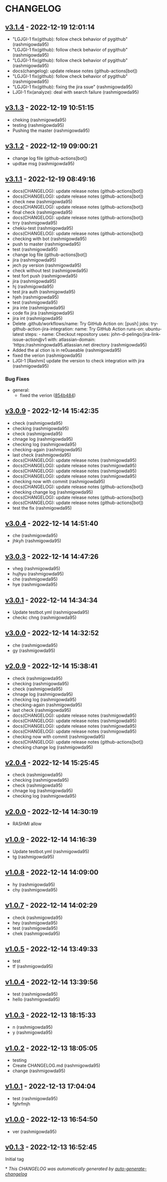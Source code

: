 # CHANGELOG

## [v3.1.4](https://github.com/rashmigowda95/Pub-action/releases/tag/v3.1.4) - 2022-12-19 12:01:14

* "LGJGI-1 fix(github): follow check behavior of pygithub" (rashmigowda95)
* "LGJGI-1 fix(github): follow check behavior of pygithub" (rashmigowda95)
* "LGJGI-1 fix(github): follow check behavior of pygithub" (rashmigowda95)
* docs(changelog): update release notes (github-actions[bot])
* "LGJGI-1 fix(github): follow check behavior of pygithub" (rashmigowda95)
* "LGJGI-1 fix(github): fixing the jira ssue" (rashmigowda95)
* LJGI-1 fix(analyze): deal with search failure (rashmigowda95)

## [v3.1.3](https://github.com/rashmigowda95/Pub-action/releases/tag/v3.1.3) - 2022-12-19 10:51:15

* cheking (rashmigowda95)
* testing (rashmigowda95)
* Pushing the master (rashmigowda95)

## [v3.1.2](https://github.com/rashmigowda95/Pub-action/releases/tag/v3.1.2) - 2022-12-19 09:00:21

*  change log file (github-actions[bot])
* updtae msg (rashmigowda95)

## [v3.1.1](https://github.com/rashmigowda95/Pub-action/releases/tag/v3.1.1) - 2022-12-19 08:49:16

* docs(CHANGELOG): update release notes (github-actions[bot])
* docs(CHANGELOG): update release notes (github-actions[bot])
* check new (rashmigowda95)
* docs(CHANGELOG): update release notes (github-actions[bot])
* final check (rashmigowda95)
* docs(CHANGELOG): update release notes (github-actions[bot])
* trry (rashmigowda95)
* chekiu-test (rashmigowda95)
* docs(CHANGELOG): update release notes (github-actions[bot])
* checking with bot (rashmigowda95)
* push to master (rashmigowda95)
* test (rashmigowda95)
*  change log file (github-actions[bot])
* jira (rashmigowda95)
* jech py version (rashmigowda95)
* check without test (rashmigowda95)
* test fort push (rashmigowda95)
* jira (rashmigowda95)
* hj (rashmigowda95)
* test jira auth (rashmigowda95)
* hjeh (rashmigowda95)
* test (rashmigowda95)
* jira inte (rashmigowda95)
* code fix jira (rashmigowda95)
* jira int (rashmigowda95)
* Delete .github/workflows/name: Try GitHub Action  on: [push]  jobs:   try-github-action-jira-integration:     name: Try GitHub Action     runs-on: ubuntu-latest     steps:       - name: Checkout repository         uses: john-d-pelingo/jira-link-issue-action@v1         with:           atlassian-domain: 'https:/rashmingowda95.atlassian.net directory (rashmigowda95)
* Added the al ction is in re0uaeable (rashmigowda95)
* fixed the verion (rashmigowda95)
* LJGI-1 [Rashmi] update the version to check integration with jira (rashmigowda95)

### Bug Fixes

- general:
  - fixed the verion ([854b484](https://github.com/rashmigowda95/Pub-action/commit/854b484192546a1bf52dab3d06e0797604a5660f))

## [v3.0.9](https://github.com/rashmigowda95/Pub-action/releases/tag/v3.0.9) - 2022-12-14 15:42:35

* check (rashmigowda95)
* checking (rashmigowda95)
* check (rashmigowda95)
* chnage log (rashmigowda95)
* checking log (rashmigowda95)
* checking-again (rashmigowda95)
* last check (rashmigowda95)
* docs(CHANGELOG): update release notes (rashmigowda95)
* docs(CHANGELOG): update release notes (rashmigowda95)
* docs(CHANGELOG): update release notes (rashmigowda95)
* docs(CHANGELOG): update release notes (rashmigowda95)
* checking now with commit (rashmigowda95)
* docs(CHANGELOG): update release notes (github-actions[bot])
* checking change log (rashmigowda95)
* docs(CHANGELOG): update release notes (github-actions[bot])
* docs(CHANGELOG): update release notes (github-actions[bot])
* test the fix (rashmigowda95)

## [v3.0.4](https://github.com/rashmigowda95/Pub-action/releases/tag/v3.0.4) - 2022-12-14 14:51:40

* che (rashmigowda95)
* jhkyh (rashmigowda95)

## [v3.0.3](https://github.com/rashmigowda95/Pub-action/releases/tag/v3.0.3) - 2022-12-14 14:47:26

* vheg (rashmigowda95)
* hujhyu (rashmigowda95)
* che (rashmigowda95)
* hye (rashmigowda95)

## [v3.0.1](https://github.com/rashmigowda95/Pub-action/releases/tag/v3.0.1) - 2022-12-14 14:34:34

* Update testbot.yml (rashmigowda95)
* checkc chng (rashmigowda95)

## [v3.0.0](https://github.com/rashmigowda95/Pub-action/releases/tag/v3.0.0) - 2022-12-14 14:32:52

* che (rashmigowda95)
* gy (rashmigowda95)

## [v2.0.9](https://github.com/rashmigowda95/Pub-action/releases/tag/v2.0.9) - 2022-12-14 15:38:41

* check (rashmigowda95)
* checking (rashmigowda95)
* check (rashmigowda95)
* chnage log (rashmigowda95)
* checking log (rashmigowda95)
* checking-again (rashmigowda95)
* last check (rashmigowda95)
* docs(CHANGELOG): update release notes (rashmigowda95)
* docs(CHANGELOG): update release notes (rashmigowda95)
* docs(CHANGELOG): update release notes (rashmigowda95)
* docs(CHANGELOG): update release notes (rashmigowda95)
* checking now with commit (rashmigowda95)
* docs(CHANGELOG): update release notes (github-actions[bot])
* checking change log (rashmigowda95)

## [v2.0.4](https://github.com/rashmigowda95/Pub-action/releases/tag/v2.0.4) - 2022-12-14 15:25:45

* check (rashmigowda95)
* checking (rashmigowda95)
* check (rashmigowda95)
* chnage log (rashmigowda95)
* checking log (rashmigowda95)

## [v2.0.0](https://github.com/rashmigowda95/Pub-action/releases/tag/v2.0.0) - 2022-12-14 14:30:19

* RASHMI allow

## [v1.0.9](https://github.com/rashmigowda95/Pub-action/releases/tag/v1.0.9) - 2022-12-14 14:16:39

* Update testbot.yml (rashmigowda95)
* tg (rashmigowda95)

## [v1.0.8](https://github.com/rashmigowda95/Pub-action/releases/tag/v1.0.8) - 2022-12-14 14:09:00

* hy (rashmigowda95)
* chy (rashmigowda95)

## [v1.0.7](https://github.com/rashmigowda95/Pub-action/releases/tag/v1.0.7) - 2022-12-14 14:02:29

* check (rashmigowda95)
* hey (rashmigowda95)
* test (rashmigowda95)
* chek (rashmigowda95)

## [v1.0.5](https://github.com/rashmigowda95/Pub-action/releases/tag/v1.0.5) - 2022-12-14 13:49:33

* test
* tf (rashmigowda95)

## [v1.0.4](https://github.com/rashmigowda95/Pub-action/releases/tag/v1.0.4) - 2022-12-14 13:39:56

* test (rashmigowda95)
* hello (rashmigowda95)

## [v1.0.3](https://github.com/rashmigowda95/Pub-action/releases/tag/v1.0.3) - 2022-12-13 18:15:33

* n (rashmigowda95)
* y (rashmigowda95)

## [v1.0.2](https://github.com/rashmigowda95/Pub-action/releases/tag/v1.0.2) - 2022-12-13 18:05:05

* testing
* Create CHANGELOG.md (rashmigowda95)
* change (rashmigowda95)

## [v1.0.1](https://github.com/rashmigowda95/Pub-action/releases/tag/v1.0.1) - 2022-12-13 17:04:04

* test (rashmigowda95)
* fghrfmjh

## [v1.0.0](https://github.com/rashmigowda95/Pub-action/releases/tag/v1.0.0) - 2022-12-13 16:54:50

* ver (rashmigowda95)

## [v0.1.3](https://github.com/rashmigowda95/Pub-action/releases/tag/v0.1.3) - 2022-12-13 16:52:45

Initial tag

\* *This CHANGELOG was automatically generated by [auto-generate-changelog](https://github.com/BobAnkh/auto-generate-changelog)*
